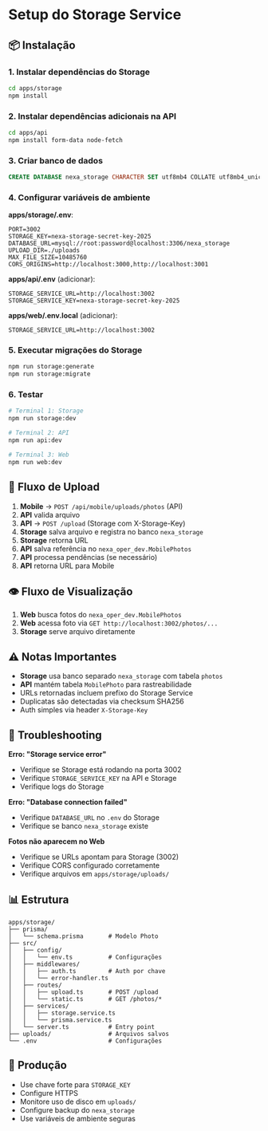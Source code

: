 # Setup do Storage Service

## 📦 Instalação

### 1. Instalar dependências do Storage

```bash
cd apps/storage
npm install
```

### 2. Instalar dependências adicionais na API

```bash
cd apps/api
npm install form-data node-fetch
```

### 3. Criar banco de dados

```sql
CREATE DATABASE nexa_storage CHARACTER SET utf8mb4 COLLATE utf8mb4_unicode_ci;
```

### 4. Configurar variáveis de ambiente

**apps/storage/.env**:
```env
PORT=3002
STORAGE_KEY=nexa-storage-secret-key-2025
DATABASE_URL=mysql://root:password@localhost:3306/nexa_storage
UPLOAD_DIR=./uploads
MAX_FILE_SIZE=10485760
CORS_ORIGINS=http://localhost:3000,http://localhost:3001
```

**apps/api/.env** (adicionar):
```env
STORAGE_SERVICE_URL=http://localhost:3002
STORAGE_SERVICE_KEY=nexa-storage-secret-key-2025
```

**apps/web/.env.local** (adicionar):
```env
STORAGE_SERVICE_URL=http://localhost:3002
```

### 5. Executar migrações do Storage

```bash
npm run storage:generate
npm run storage:migrate
```

### 6. Testar

```bash
# Terminal 1: Storage
npm run storage:dev

# Terminal 2: API
npm run api:dev

# Terminal 3: Web
npm run web:dev
```

## 🔄 Fluxo de Upload

1. **Mobile** → `POST /api/mobile/uploads/photos` (API)
2. **API** valida arquivo
3. **API** → `POST /upload` (Storage com X-Storage-Key)
4. **Storage** salva arquivo e registra no banco `nexa_storage`
5. **Storage** retorna URL
6. **API** salva referência no `nexa_oper_dev.MobilePhotos`
7. **API** processa pendências (se necessário)
8. **API** retorna URL para Mobile

## 👁️ Fluxo de Visualização

1. **Web** busca fotos do `nexa_oper_dev.MobilePhotos`
2. **Web** acessa foto via `GET http://localhost:3002/photos/...`
3. **Storage** serve arquivo diretamente

## ⚠️ Notas Importantes

- **Storage** usa banco separado `nexa_storage` com tabela `photos`
- **API** mantém tabela `MobilePhoto` para rastreabilidade
- URLs retornadas incluem prefixo do Storage Service
- Duplicatas são detectadas via checksum SHA256
- Auth simples via header `X-Storage-Key`

## 🐛 Troubleshooting

**Erro: "Storage service error"**
- Verifique se Storage está rodando na porta 3002
- Verifique `STORAGE_SERVICE_KEY` na API e Storage
- Verifique logs do Storage

**Erro: "Database connection failed"**
- Verifique `DATABASE_URL` no `.env` do Storage
- Verifique se banco `nexa_storage` existe

**Fotos não aparecem no Web**
- Verifique se URLs apontam para Storage (3002)
- Verifique CORS configurado corretamente
- Verifique arquivos em `apps/storage/uploads/`

## 📊 Estrutura

```
apps/storage/
├── prisma/
│   └── schema.prisma       # Modelo Photo
├── src/
│   ├── config/
│   │   └── env.ts          # Configurações
│   ├── middlewares/
│   │   ├── auth.ts         # Auth por chave
│   │   └── error-handler.ts
│   ├── routes/
│   │   ├── upload.ts       # POST /upload
│   │   └── static.ts       # GET /photos/*
│   ├── services/
│   │   ├── storage.service.ts
│   │   └── prisma.service.ts
│   └── server.ts           # Entry point
├── uploads/                # Arquivos salvos
└── .env                    # Configurações
```

## 🚀 Produção

- Use chave forte para `STORAGE_KEY`
- Configure HTTPS
- Monitore uso de disco em `uploads/`
- Configure backup do `nexa_storage`
- Use variáveis de ambiente seguras

